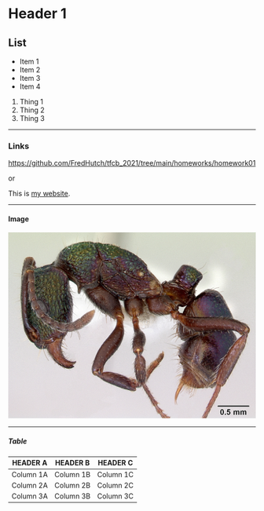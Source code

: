 # Header 1

## List

- Item 1
- Item 2
- Item 3
- Item 4

1. Thing 1
2. Thing 2
3. Thing 3

---
### Links

<https://github.com/FredHutch/tfcb_2021/tree/main/homeworks/homework01>

or

This is [my website](https://github.com/FredHutch/tfcb_2021/tree/main/homeworks/homework01).

___

#### Image

![Rhytidoponera Metallica](https://github.com/BaqueroGalvis/tfcb-homework01/blob/main/images/casent0172345_RhytidoponeraMetallica.jpg)

----

##### Table

| HEADER A  | HEADER B  | HEADER C  |
| --------  | --------  | -------   |
| Column 1A | Column 1B | Column 1C |
| Column 2A | Column 2B | Column 2C |
| Column 3A | Column 3B | Column 3C |
